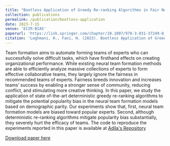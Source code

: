 ```yaml
---
title: "Bootless Application of Greedy Re-ranking Algorithms in Fair Neural Team Formation"
collection: publications
permalink: /publication/bootless-application
date: 2023-7-15
venue: 'ECIR-BIAS'
paperurl: 'https://link.springer.com/chapter/10.1007/978-3-031-37249-0_9'
citation: 'Loghmani, H., Fani, H. (2023). Bootless Application of Greedy Re-ranking Algorithms in Fair Neural Team Formation. BIAS 2023. Communications in Computer and Information Science, vol 1840. Springer, Cham. https://doi.org/10.1007/978-3-031-37249-0_9'
---
```

Team formation aims to automate forming teams of experts who can successfully solve difficult tasks, which have firsthand effects on creating organizational performance. While existing neural team formation methods are able to efficiently analyze massive collections of experts to form effective collaborative teams, they largely ignore the fairness in recommended teams of experts. Fairness breeds innovation and increases teams’ success by enabling a stronger sense of community, reducing conflict, and stimulating more creative thinking. In this paper, we study the application of state of-the-art deterministic greedy re-ranking algorithms to mitigate the potential popularity bias in the neural team formation models based on demographic parity. Our experiments show that, first, neural team formation models are biased toward popular experts. Second, although deterministic re-ranking algorithms mitigate popularity bias substantially, they severely hurt the efficacy of teams. The code to reproduce the experiments reported in this paper is available at [Adila's Repository](https://github.com/fani-lab/Adila/tree/bias23)

[Download paper here](https://link.springer.com/chapter/10.1007/978-3-031-37249-0_9)
